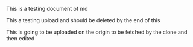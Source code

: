 This is a testing document of md

This a testing upload and should be deleted by the end of this

This is going to be uploaded on the origin to be fetched by the clone and then edited